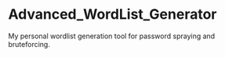 # Advanced_WordList_Generator
My personal wordlist generation tool for password spraying and bruteforcing.
